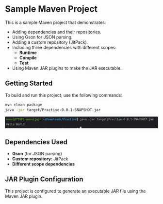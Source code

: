 # Sample Maven Project

This is a sample Maven project that demonstrates:

- Adding dependencies and their repositories.
- Using Gson for JSON parsing.
- Adding a custom repository (JitPack).
- Including three dependencies with different scopes:
  - **Runtime**
  - **Compile**
  - **Test**
- Using Maven JAR plugins to make the JAR executable.

## Getting Started

To build and run this project, use the following commands:

```sh
mvn clean package
java -jar target/Practise-0.0.1-SNAPSHOT.jar
```
![Output](Images/img.png)

## Dependencies Used

- **Gson** (for JSON parsing)
- **Custom repository:** JitPack
- **Different scope dependencies**

## JAR Plugin Configuration

This project is configured to generate an executable JAR file using the Maven JAR plugin.
